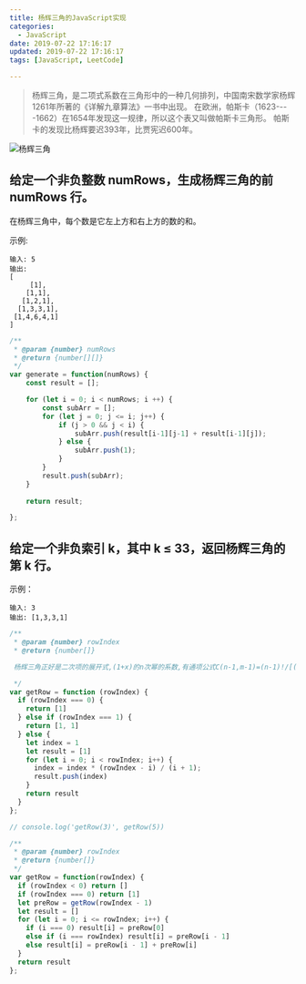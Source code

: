 ```yaml
---
title: 杨辉三角的JavaScript实现
categories:
  - JavaScript
date: 2019-07-22 17:16:17
updated: 2019-07-22 17:16:17
tags: [JavaScript, LeetCode]

---
```

> 杨辉三角，是二项式系数在三角形中的一种几何排列，中国南宋数学家杨辉1261年所著的《详解九章算法》一书中出现。 在欧洲，帕斯卡（1623----1662）在1654年发现这一规律，所以这个表又叫做帕斯卡三角形。 帕斯卡的发现比杨辉要迟393年，比贾宪迟600年。

![杨辉三角](http://oss.liujiaan.top/image/hexo/PascalTriangleAnimated2.gif)


## 给定一个非负整数 numRows，生成杨辉三角的前 numRows 行。
在杨辉三角中，每个数是它左上方和右上方的数的和。

示例:

```text
输入: 5
输出:
[
     [1],
    [1,1],
   [1,2,1],
  [1,3,3,1],
 [1,4,6,4,1]
]
```
```js
/**
 * @param {number} numRows
 * @return {number[][]}
 */
var generate = function(numRows) {
    const result = [];

    for (let i = 0; i < numRows; i ++) {
        const subArr = [];
        for (let j = 0; j <= i; j++) {
            if (j > 0 && j < i) {
                subArr.push(result[i-1][j-1] + result[i-1][j]);
            } else {
                subArr.push(1);
            }
        }
        result.push(subArr);
    }
    
    return result;

};
```

## 给定一个非负索引 k，其中 k ≤ 33，返回杨辉三角的第 k 行。

示例：
```
输入: 3
输出: [1,3,3,1]
```
```javascript
/**
 * @param {number} rowIndex
 * @return {number[]}

 杨辉三角正好是二次项的展开式,(1+x)的n次幂的系数,有通项公式C(n-1,m-1)=(n-1)!/[(m-1)!(n-m)!] 而研究每一项后,发现他们的规律,如 C(4,1)=C(4,0)*4/1,C(4,2)=C(4,1)*3/2, C(4,3)=C(4,2)*2/3,C(4,4)=C(4,3)*1/4: 

 */
var getRow = function (rowIndex) {
  if (rowIndex === 0) {
    return [1]
  } else if (rowIndex === 1) {
    return [1, 1]
  } else {
    let index = 1
    let result = [1]
    for (let i = 0; i < rowIndex; i++) {
      index = index * (rowIndex - i) / (i + 1);
      result.push(index)
    }
    return result
  }
};

// console.log('getRow(3)', getRow(5))
```
```javascript
/**
 * @param {number} rowIndex
 * @return {number[]}
 */
var getRow = function(rowIndex) {
  if (rowIndex < 0) return []
  if (rowIndex === 0) return [1]
  let preRow = getRow(rowIndex - 1)
  let result = []  
  for (let i = 0; i <= rowIndex; i++) {
    if (i === 0) result[i] = preRow[0]
    else if (i === rowIndex) result[i] = preRow[i - 1]
    else result[i] = preRow[i - 1] + preRow[i]
  }
  return result
};
```
